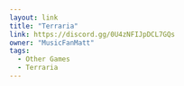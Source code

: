 ```yaml
---
layout: link
title: "Terraria"
link: https://discord.gg/0U4zNFIJpDCL7GQs
owner: "MusicFanMatt"
tags: 
  - Other Games
  - Terraria
---
```

